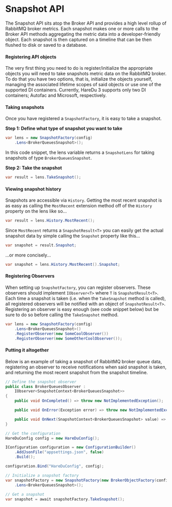 # Snapshot API

The Snapshot API sits atop the Broker API and provides a high level rollup of RabbitMQ broker metrics. Each snapshot makes one or more calls to the Broker API methods aggregating the metric data into a developer-friendly object. Each snapshot is then captured on a timeline that can be then flushed to disk or saved to a database.

#### Registering API objects
The very first thing you need to do is register/initialize the appropriate objects you will need to take snapshots metric data on the RabbitMQ broker. To do that you have two options, that is, initialize the objects yourself, managing the associated lifetime scopes of said objects or use one of the supported DI containers. Currently, HareDu 3 supports only two DI containers; Autofac and Microsoft, respectively.

#### Taking snapshots
Once you have registered a ```SnapshotFactory```, it is easy to take a snapshot.

**Step 1: Define what type of snapshot you want to take**
```c#
var lens = new SnapshotFactory(config)
    .Lens<BrokerQueuesSnapshot>();
```
In this code snippet, the lens variable returns a ``SnapshotLens`` for taking snapshots of type ```BrokerQueuesSnapshot```.

**Step 2: Take the snapshot**
```c#
var result = lens.TakeSnapshot();
```

#### Viewing snapshot history

Snapshots are accessible via ```History```. Getting the most recent snapshot is as easy as calling the ```MostRecent``` extension method off of the ```History``` property on the lens like so...  

```c#
var result = lens.History.MostRecent();
```
Since ```MostRecent``` returns a ```SnapshotResult<T>``` you can easily get the actual snapshot data by simple calling the ```Snapshot``` property like this...

```c#
var snapshot = result.Snapshot;
```
...or more concisely...

```c#
var snapshot = lens.History.MostRecent().Snapshot;
```

#### Registering Observers

When setting up ```SnapshotFactory```, you can register observers. These observers should implement ```IObserver<T>``` where ```T``` is ```SnapshotResult<T>```. Each time a snapshot is taken (i.e. when the ```TakeSnapshot``` method is called), all registered observers will be notified with an object of ```SnapshotResult<T>```. Registering an observer is easy enough (see code snippet below) but be sure to do so before calling the ```TakeSnapshot``` method.

```c#
var lens = new SnapshotFactory(config)
    .Lens<BrokerQueuesSnapshot>()
    .RegisterObserver(new SomeCoolObserver())
    .RegisterObserver(new SomeOtherCoolObserver());
```

#### Putting it altogether
Below is an example of taking a snapshot of RabbitMQ broker queue data, registering an observer to receive notifications when said snapshot is taken, and returning the most recent snapshot from the snapshot timeline.

```c#
// Define the snapshot observer
public class BrokerQueuesObserver :
    IObserver<SnapshotContext<BrokerQueuesSnapshot>>
{
    public void OnCompleted() => throw new NotImplementedException();

    public void OnError(Exception error) => throw new NotImplementedException();

    public void OnNext(SnapshotContext<BrokerQueuesSnapshot> value) => throw new NotImplementedException();
}

// Get the configuration
HareDuConfig config = new HareDuConfig();

IConfiguration configuration = new ConfigurationBuilder()
    .AddJsonFile("appsettings.json", false)
    .Build();

configuration.Bind("HareDuConfig", config);

// Initialize a snapshot factory
var snapshotFactory = new SnapshotFactory(new BrokerObjectFactory(config))
    .Lens<BrokerQueuesSnapshot>();
    
// Get a snapshot
var snapshot = await snapshotFactory.TakeSnapshot();
```
